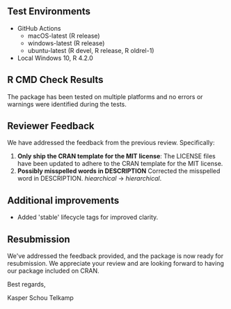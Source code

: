 ## Test Environments

* GitHub Actions
  - macOS-latest (R release)
  - windows-latest (R release)
  - ubuntu-latest (R devel, R release, R oldrel-1)
* Local Windows 10, R 4.2.0

## R CMD Check Results

The package has been tested on multiple platforms and no errors or warnings were identified during the tests.

## Reviewer Feedback

We have addressed the feedback from the previous review. Specifically:

1. **Only ship the CRAN template for the MIT license**: The LICENSE files have been updated to adhere to the CRAN template for the MIT license.
2. **Possibly misspelled words in DESCRIPTION** Corrected the misspelled word in DESCRIPTION. *hiearchical* -> *hierarchical*.

## Additional improvements

* Added 'stable' lifecycle tags for improved clarity.

## Resubmission

We've addressed the feedback provided, and the package is now ready for resubmission. We appreciate your review and are looking forward to having our package included on CRAN.

Best regards,

Kasper Schou Telkamp
